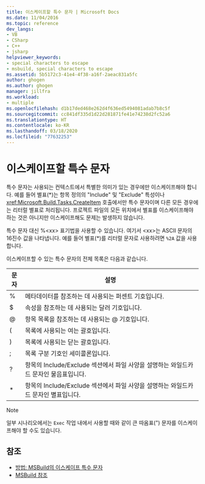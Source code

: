 ```yaml
---
title: 이스케이프할 특수 문자 | Microsoft Docs
ms.date: 11/04/2016
ms.topic: reference
dev_langs:
- VB
- CSharp
- C++
- jsharp
helpviewer_keywords:
- special characters to escape
- msbuild, special characters to escape
ms.assetid: 5b5172c3-41e4-4f38-a16f-2aeac831a5fc
author: ghogen
ms.author: ghogen
manager: jillfra
ms.workload:
- multiple
ms.openlocfilehash: d1b17ded468e262d4f636ed5494081adab7b8c5f
ms.sourcegitcommit: cc841df335d1d22d281871fe41e74238d2fc52a6
ms.translationtype: HT
ms.contentlocale: ko-KR
ms.lasthandoff: 03/18/2020
ms.locfileid: "77632253"
---
```

# <a name="special-characters-to-escape"></a>이스케이프할 특수 문자

특수 문자는 사용되는 컨텍스트에서 특별한 의미가 있는 경우에만 이스케이프해야 합니다. 예를 들어 별표(*)는 항목 정의의 "Include" 및 "Exclude" 특성이나 <xref:Microsoft.Build.Tasks.CreateItem> 호출에서만 특수 문자이며 다른 모든 경우에는 리터럴 별표로 처리됩니다. 프로젝트 파일의 모든 위치에서 별표를 이스케이프해야 하는 것은 아니지만 이스케이프해도 문제는 발생하지 않습니다.

 특수 문자 대신 %\<xx> 표기법을 사용할 수 있습니다. 여기서 \<xx>는 ASCII 문자의 16진수 값을 나타냅니다. 예를 들어 별표(*)를 리터럴 문자로 사용하려면 `%2A` 값을 사용합니다.

 이스케이프할 수 있는 특수 문자의 전체 목록은 다음과 같습니다.

|문자|설명|
|---------------|-----------------|
|%|메타데이터를 참조하는 데 사용되는 퍼센트 기호입니다.|
|$|속성을 참조하는 데 사용되는 달러 기호입니다.|
|@|항목 목록을 참조하는 데 사용되는 @ 기호입니다.|
|(|목록에 사용되는 여는 괄호입니다.|
|)|목록에 사용되는 닫는 괄호입니다.|
|;|목록 구분 기호인 세미콜론입니다.|
|?|항목의 Include/Exclude 섹션에서 파일 사양을 설명하는 와일드카드 문자인 물음표입니다.|
|*|항목의 Include/Exclude 섹션에서 파일 사양을 설명하는 와일드카드 문자인 별표입니다.|

> [!NOTE]
> 일부 시나리오에서는 `Exec` 작업 내에서 사용할 때와 같이 큰 따옴표(") 문자를 이스케이프해야 할 수도 있습니다.

## <a name="see-also"></a>참조

- [방법: MSBuild의 이스케이프 특수 문자](../msbuild/how-to-escape-special-characters-in-msbuild.md)
- [MSBuild 참조](../msbuild/msbuild-reference.md)
